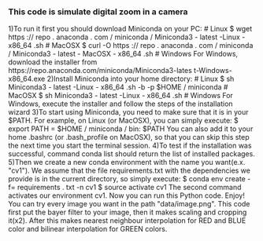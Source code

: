<H3>This code is simulate digital zoom in a camera</H3>
1)To run it first you should download Miniconda on your PC:
# Linux
$ wget https :// repo . anaconda . com / miniconda / Miniconda3 - latest -Linux - x86_64 .sh
# MacOSX
$ curl -O https :// repo . anaconda . com / miniconda / Miniconda3 - latest - MacOSX - x86_64 .sh
# Windows
For Windows, download the installer from https://repo.anaconda.com/miniconda/Miniconda3-lates
t-Windows-x86_64.exe
2)Install Miniconda into your home directory:
# Linux
$ sh Miniconda3 - latest -Linux - x86_64 .sh -b -p $HOME / miniconda
# MacOSX
$ sh Miniconda3 - latest -Linux - x86_64 .sh
# Windows
For Windows, execute the installer and follow the steps of the installation wizard
3)To start using Miniconda, you need to make sure that it is in your $PATH. For example, on Linux (or
MacOSX), you can simply execute:
$ export PATH = $HOME / miniconda / bin: $PATH
You can also add it to your home .bashrc (or .bash_profile on MacOSX), so that you can skip this
step the next time you start the terminal session.
4)To test if the installation was successful, command conda list should return the list of installed packages.
5)Then we create a new conda environment with the name you want(e.x. "cv1"). We assume that the file requirements.txt
with the dependencies we provide is in the current directory, so simply execute:
$ conda env create -f= requirements . txt -n cv1
$ source activate cv1
The second command activates our environment cv1. Now you can run this Python code. Enjoy!
You can try every image you want in the path "data/image.png".
This code first put the bayer filter to your image, then it makes scaling and cropping it(x2).
After this makes nearest neighbour interpolation for RED and BLUE color and bilinear interpolation for GREEN colors.
